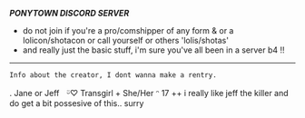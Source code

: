 ***PONYTOWN DISCORD SERVER***

- do not join if you're a pro/comshipper of any form & or a lolicon/shotacon or call yourself or others 'lolis/shotas'
- and really just the basic stuff, i'm sure you've all been in a server b4 !!
____________________________

`Info about the creator, I dont wanna make a rentry.`

. Jane or Jeffㅤᵕ̈♡︎ 
Transgirl + She/Her ᵔ 17 ++
i really like jeff the killer and do get a bit possesive of this.. surry
